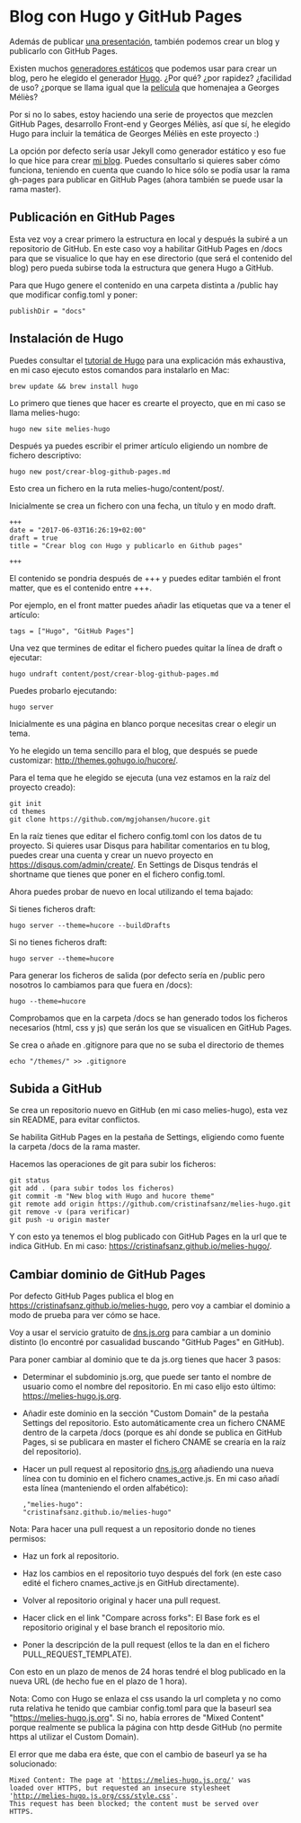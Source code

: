 # Blog con Hugo y GitHub Pages

Además de publicar <a href="https://github.com/cristinafsanz/melies-origen">una presentación</a>, también podemos crear un blog y publicarlo con GitHub Pages.

Existen muchos <a href="https://www.staticgen.com/">generadores estáticos</a> que podemos usar para crear un blog, pero he elegido el generador <a href="http://gohugo.io/">Hugo</a>. ¿Por qué? ¿por rapidez? ¿facilidad de uso? ¿porque se llama igual que la <a href="https://www.filmaffinity.com/es/film504011.html">película</a> que homenajea a Georges Méliès?

Por si no lo sabes, estoy haciendo una serie de proyectos que mezclen GitHub Pages, desarrollo Front-end y Georges Méliès, así que sí, he elegido Hugo para incluir la temática de Georges Méliès en este proyecto :)

La opción por defecto sería usar Jekyll como generador estático y eso fue lo que hice para crear <a href="http://cristinafsanz.github.io/projects/about/">mi blog</a>. Puedes consultarlo si quieres saber cómo funciona, teniendo en cuenta que cuando lo hice sólo se podía usar la rama gh-pages para publicar en GitHub Pages (ahora también se puede usar la rama master).

## Publicación en GitHub Pages

Esta vez voy a crear primero la estructura en local y después la subiré a un repositorio de GitHub. En este caso voy a habilitar GitHub Pages en /docs para que se visualice lo que hay en ese directorio (que será el contenido del blog) pero pueda subirse toda la estructura que genera Hugo a GitHub.

Para que Hugo genere el contenido en una carpeta distinta a /public hay que modificar config.toml y poner:

	publishDir = "docs"

## Instalación de Hugo

Puedes consultar el <a href="https://gohugo.io/overview/quickstart/">tutorial de Hugo</a> para una explicación más exhaustiva, en mi caso ejecuto estos comandos para instalarlo en Mac:

	brew update && brew install hugo

Lo primero que tienes que hacer es crearte el proyecto, que en mi caso se llama melies-hugo:

	hugo new site melies-hugo

Después ya puedes escribir el primer artículo eligiendo un nombre de fichero descriptivo:

	hugo new post/crear-blog-github-pages.md

Esto crea un fichero en la ruta melies-hugo/content/post/.

Inicialmente se crea un fichero con una fecha, un título y en modo draft.

	+++
	date = "2017-06-03T16:26:19+02:00"
	draft = true
	title = "Crear blog con Hugo y publicarlo en Github pages"

	+++

El contenido se pondria después de +++ y puedes editar también el front matter, que es el contenido entre +++.

Por ejemplo, en el front matter puedes añadir las etiquetas que va a tener el artículo:

	tags = ["Hugo", "GitHub Pages"]

Una vez que termines de editar el fichero puedes quitar la línea de draft o ejecutar:

	hugo undraft content/post/crear-blog-github-pages.md

Puedes probarlo ejecutando:

	hugo server

Inicialmente es una página en blanco porque necesitas crear o elegir un tema.

Yo he elegido un tema sencillo para el blog, que después se puede customizar: http://themes.gohugo.io/hucore/.

Para el tema que he elegido se ejecuta (una vez estamos en la raíz del proyecto creado):

	git init
	cd themes
	git clone https://github.com/mgjohansen/hucore.git

En la raíz tienes que editar el fichero config.toml con los datos de tu proyecto. Si quieres usar Disqus para habilitar comentarios en tu blog, puedes crear una cuenta y crear un nuevo proyecto en https://disqus.com/admin/create/. En Settings de Disqus tendrás el shortname que tienes que poner en el fichero config.toml.

Ahora puedes probar de nuevo en local utilizando el tema bajado:

Si tienes ficheros draft:

	hugo server --theme=hucore --buildDrafts

Si no tienes ficheros draft:

	hugo server --theme=hucore

Para generar los ficheros de salida (por defecto sería en /public pero nosotros lo cambiamos para que fuera en /docs):

	hugo --theme=hucore

Comprobamos que en la carpeta /docs se han generado todos los ficheros necesarios (html, css y js) que serán los que se visualicen en GitHub Pages.

Se crea o añade en .gitignore para que no se suba el directorio de themes

	echo "/themes/" >> .gitignore

## Subida a GitHub

Se crea un repositorio nuevo en GitHub (en mi caso melies-hugo), esta vez sin README, para evitar conflictos.

Se habilita GitHub Pages en la pestaña de Settings, eligiendo como fuente la carpeta /docs de la rama master.

Hacemos las operaciones de git para subir los ficheros:

	git status
	git add . (para subir todos los ficheros)
	git commit -m "New blog with Hugo and hucore theme"
	git remote add origin https://github.com/cristinafsanz/melies-hugo.git
	git remove -v (para verificar)
	git push -u origin master

Y con esto ya tenemos el blog publicado con GitHub Pages en la url que te indica GitHub. En mi caso: https://cristinafsanz.github.io/melies-hugo/.

## Cambiar dominio de GitHub Pages

Por defecto GitHub Pages publica el blog en https://cristinafsanz.github.io/melies-hugo, pero voy a cambiar el dominio a modo de prueba para ver cómo se hace.

Voy a usar el servicio gratuito de <a href="https://github.com/js-org/dns.js.org">dns.js.org</a> para cambiar a un dominio distinto (lo encontré por casualidad buscando "GitHub Pages" en GitHub).

Para poner cambiar al dominio que te da js.org tienes que hacer 3 pasos:

- Determinar el subdominio js.org, que puede ser tanto el nombre de usuario como el nombre del repositorio. En mi caso elijo esto último: https://melies-hugo.js.org.

- Añadir este dominio en la sección "Custom Domain" de la pestaña Settings del repositorio. Esto automáticamente crea un fichero CNAME dentro de la carpeta /docs (porque es ahí donde se publica en GitHub Pages, si se publicara en master el fichero CNAME se crearía en la raíz del repositorio).

- Hacer un pull request al repositorio <a href="https://github.com/js-org/dns.js.org">dns.js.org</a> añadiendo una nueva línea con tu dominio en el fichero cnames_active.js. En mi caso añadí esta línea (manteniendo el orden alfabético):

	<code>,"melies-hugo": "cristinafsanz.github.io/melies-hugo"</code>

Nota: Para hacer una pull request a un repositorio donde no tienes permisos:

- Haz un fork al repositorio.

- Haz los cambios en el repositorio tuyo después del fork (en este caso edité el fichero cnames_active.js en GitHub directamente).

- Volver al repositorio original y hacer una pull request.

- Hacer click en el link "Compare across forks": El Base fork es el repositorio original y el base branch el repositorio mío.

- Poner la descripción de la pull request (ellos te la dan en el fichero PULL_REQUEST_TEMPLATE).

Con esto en un plazo de menos de 24 horas tendré el blog publicado en la nueva URL (de hecho fue en el plazo de 1 hora).

Nota: Como con Hugo se enlaza el css usando la url completa y no como ruta relativa he tenido que cambiar config.toml para que la baseurl sea "https://melies-hugo.js.org". Si no, había errores de "Mixed Content" porque realmente se publica la página con http desde GitHub (no permite https al utilizar el Custom Domain).

El error que me daba era éste, que con el cambio de baseurl ya se ha solucionado:

<code>Mixed Content: The page at 'https://melies-hugo.js.org/' was loaded over HTTPS, but requested an insecure stylesheet 'http://melies-hugo.js.org/css/style.css'. This request has been blocked; the content must be served over HTTPS.</code>






